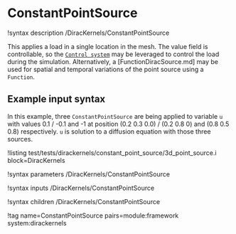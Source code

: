 # ConstantPointSource

!syntax description /DiracKernels/ConstantPointSource

This applies a load in a single location in the mesh. The value field is controllable,
so the [`Control system`](syntax/Controls/index.md) may be leveraged to control the load during the
simulation. Alternatively, a [FunctionDiracSource.md] may be used for spatial and temporal variations
of the point source using a `Function`.

## Example input syntax

In this example, three `ConstantPointSource` are being applied to variable `u` with values 0.1 / -0.1 and -1
at position (0.2 0.3 0.0) / (0.2 0.8 0) and (0.8 0.5 0.8) respectively. `u` is solution to a diffusion equation
with those three sources.

!listing test/tests/dirackernels/constant_point_source/3d_point_source.i block=DiracKernels

!syntax parameters /DiracKernels/ConstantPointSource

!syntax inputs /DiracKernels/ConstantPointSource

!syntax children /DiracKernels/ConstantPointSource

!tag name=ConstantPointSource pairs=module:framework system:dirackernels
